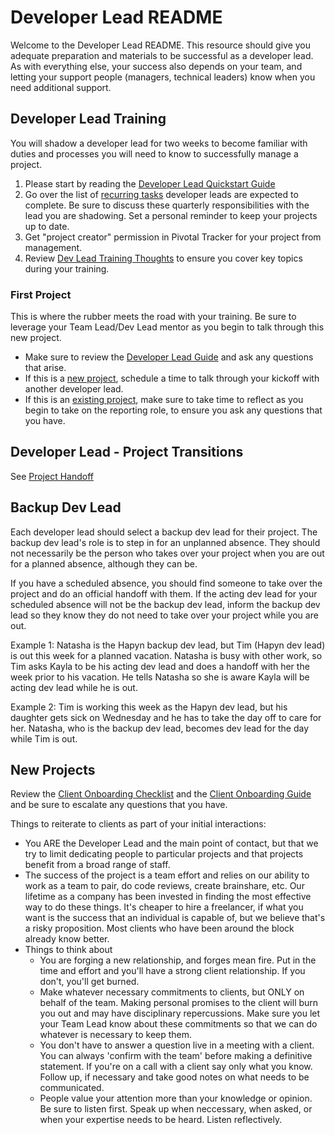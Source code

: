 # Developer Lead README

Welcome to the Developer Lead README. This resource should give you adequate preparation and materials to be successful as a developer lead. As with everything else, your success also depends on your team, and letting your support people (managers, technical leaders) know when you need additional support.

## Developer Lead Training
You will shadow a developer lead for two weeks to become familiar with duties and processes you will need to know to successfully manage a project.
  1. Please start by reading the [Developer Lead Quickstart Guide](https://github.com/RadialDevGroup/Policy/wiki/Quick-Start-Developer-Lead-Guide)
  2. Go over the list of [recurring tasks](./RECURRING_TASKS.md) developer leads are expected to complete. Be sure to discuss these quarterly responsibilities with the lead you are shadowing.  Set a personal reminder to keep your projects up to date.
  3. Get "project creator" permission in Pivotal Tracker for your project from management.
  4. Review [Dev Lead Training Thoughts](https://github.com/RadialDevGroup/Policy/wiki/Dev-Lead-Training-Thoughts) to ensure you cover key topics during your training.

### First Project
This is where the rubber meets the road with your training.  Be sure to leverage your Team Lead/Dev Lead mentor as you begin to talk through this new project.
- Make sure to review the [Developer Lead Guide](./DEVELOPER_LEAD_GUIDE.md) and ask any questions that arise.
- If this is a [new project](#new-projects), schedule a time to talk through your kickoff with another developer lead.
- If this is an [existing project](#developer-lead---project-transitions), make sure to take time to reflect as you begin to take on the reporting role, to ensure you ask any questions that you have.

## Developer Lead - Project Transitions
See [Project Handoff](./PROJECT_HANDOFF.md)

## Backup Dev Lead

Each developer lead should select a backup dev lead for their project. The backup dev lead's role is to step in for an unplanned absence. They should not necessarily be the person who takes over your project when you are out for a planned absence, although they can be. 

If you have a scheduled absence, you should find someone to take over the project and do an official handoff with them. If the acting dev lead for your scheduled absence will not be the backup dev lead, inform the backup dev lead so they know they do not need to take over your project while you are out.

Example 1: Natasha is the Hapyn backup dev lead, but Tim (Hapyn dev lead) is out this week for a planned vacation. Natasha is busy with other work, so Tim asks Kayla to be his acting dev lead and does a handoff with her the week prior to his vacation. He tells Natasha so she is aware Kayla will be acting dev lead while he is out.

Example 2: Tim is working this week as the Hapyn dev lead, but his daughter gets sick on Wednesday and he has to take the day off to care for her. Natasha, who is the backup dev lead, becomes dev lead for the day while Tim is out.

## New Projects

Review the [Client Onboarding Checklist](./CLIENT_ONBOARDING.md) and the [Client Onboarding Guide](https://github.com/RadialDevGroup/Policy/blob/master/documents/ClientOnboardingGuide.pdf) and be sure to escalate any questions that you have.

Things to reiterate to clients as part of your initial interactions:
  - You ARE the Developer Lead and the main point of contact, but that we try to limit dedicating people to particular projects and that projects benefit from a broad range of staff.
  - The success of the project is a team effort and relies on our ability to work as a team to pair, do code reviews, create brainshare, etc. Our lifetime as a company has been invested in finding the most effective way to do these things. It's cheaper to hire a freelancer, if what you want is the success that an individual is capable of, but we believe that's a risky proposition. Most clients who have been around the block already know better.
- Things to think about
  - You are forging a new relationship, and forges mean fire. Put in the time and effort and you'll have a strong client relationship. If you don't, you'll get burned.
  - Make whatever necessary commitments to clients, but ONLY on behalf of the team.  Making personal promises to the client will burn you out and may have disciplinary repercussions.  Make sure you let your Team Lead know about these commitments so that we can do whatever is necessary to keep them.
  - You don't have to answer a question live in a meeting with a client.  You can always 'confirm with the team' before making a definitive statement.  If you're on a call with a client say only what you know. Follow up, if necessary and take good notes on what needs to be communicated.
  - People value your attention more than your knowledge or opinion.  Be sure to listen first.  Speak up when neccessary, when asked, or when your expertise needs to be heard.  Listen reflectively.
